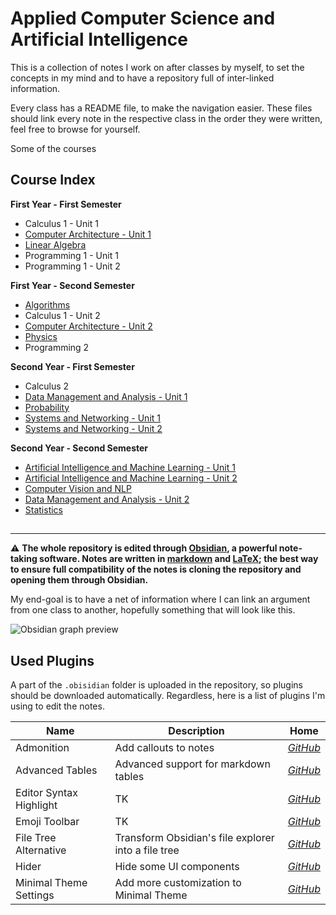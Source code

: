 # Applied Computer Science and Artificial Intelligence

This is a collection of notes I work on after classes by myself,
to set the concepts in my mind and to have a repository full of inter-linked information.

[//]: # (TK: course introduction)

Every class has a README file, to make the navigation easier.
These files should link every note in the respective class in the order they were written, feel free to browse for yourself.

Some of the courses 

## Course Index

**First Year - First Semester**

- Calculus 1 - Unit 1
- [Computer Architecture - Unit 1](/Computer%20Architecture/README.md)
- [Linear Algebra](/Linear%20Algebra/README.md)
- Programming 1 - Unit 1
- Programming 1 - Unit 2

**First Year - Second Semester**

- [Algorithms](/Algorithms/Algorithms.md)
- Calculus 1 - Unit 2
- [Computer Architecture - Unit 2](/Computer%20Architecture/README.md)
- [Physics](/Physics/README.md)
- Programming 2

**Second Year - First Semester**

- Calculus 2
- [Data Management and Analysis - Unit 1](/Data%20Management%20and%20Analysis/README.md)
- [Probability](/Probability/Probability.md)
- [Systems and Networking - Unit 1](/Systems%20and%20Networking/Systems%20and%20Networking.md)
- [Systems and Networking - Unit 2](/Systems%20and%20Networking/Systems%20and%20Networking.md)

**Second Year - Second Semester**

- [Artificial Intelligence and Machine Learning - Unit 1](/AI%20and%20ML/AI%20and%20ML.md#Unit%201)
- [Artificial Intelligence and Machine Learning - Unit 2](/AI%20and%20ML/AI%20and%20ML.md#Unit%202)
- [Computer Vision and NLP](/Computer%20Vision%20and%20NLP/Computer%20Vision%20and%20NLP.md)
- [Data Management and Analysis - Unit 2](?TK)
- [Statistics](/Statistics/Statistics.md)

##

---

:warning: **The whole repository is edited through [Obsidian](https://obsidian.md/), a powerful note-taking software. Notes are written in [markdown](https://www.markdownguide.org/) and  [LaTeX](https://www.latex-project.org/); the best way to ensure full compatibility of the notes is cloning the repository and opening them through Obsidian.**

My end-goal is to have a net of information where I can link an argument from one class to another, hopefully something that will look like this.

![Obsidian graph preview](https://obsidian.md/images/screenshot.png)

## Used Plugins

A part of the `.obisidian` folder is uploaded in the repository, so plugins should be downloaded automatically. Regardless, here is a list of plugins I'm using to edit the notes.

| **Name**                | **Description**                                     | **Home**                                                                 |
| ----------------------- | --------------------------------------------------- | ------------------------------------------------------------------------ |
| Admonition              | Add callouts to notes                               | *[GitHub](https://github.com/valentine195/obsidian-admonition)*            |
| Advanced Tables         | Advanced support for markdown tables                | *[GitHub](https://github.com/tgrosinger/advanced-tables-obsidian)*         |
| Editor Syntax Highlight | TK                                                  | *[GitHub](https://github.com/deathau/cm-editor-syntax-highlight-obsidian)* |
| Emoji Toolbar           | TK                                                  | *[GitHub](https://github.com/oliveryh/obsidian-emoji-toolbar)*             |
| File Tree Alternative   | Transform Obsidian's file explorer into a file tree | *[GitHub](https://github.com/ozntel/file-tree-alternative)*                |
| Hider                   | Hide some UI components                             | *[GitHub](https://github.com/kepano/obsidian-hider)*                       |
| Minimal Theme Settings  | Add more customization to Minimal Theme             | *[GitHub](https://github.com/kepano/obsidian-minimal-settings)*            |

